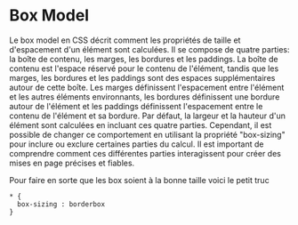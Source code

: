 # Box Model

Le box model en CSS décrit comment les propriétés de taille et d'espacement d'un élément sont calculées. Il se compose de quatre parties: la boîte de contenu, les marges, les bordures et les paddings. La boîte de contenu est l'espace réservé pour le contenu de l'élément, tandis que les marges, les bordures et les paddings sont des espaces supplémentaires autour de cette boîte. Les marges définissent l'espacement entre l'élément et les autres éléments environnants, les bordures définissent une bordure autour de l'élément et les paddings définissent l'espacement entre le contenu de l'élément et sa bordure. Par défaut, la largeur et la hauteur d'un élément sont calculées en incluant ces quatre parties. Cependant, il est possible de changer ce comportement en utilisant la propriété "box-sizing" pour inclure ou exclure certaines parties du calcul. Il est important de comprendre comment ces différentes parties interagissent pour créer des mises en page précises et fiables.

Pour faire en sorte que les box soient à la bonne taille voici le petit truc

```
* {
  box-sizing : borderbox
}
```
